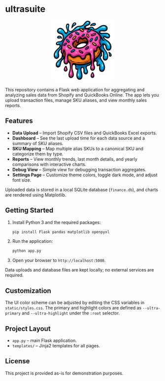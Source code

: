 # ultrasuite

<p align="center">
  <img src="./ultrasuite-logo.png" alt="ultrasuite logo" width="200">
</p>

This repository contains a Flask web application for aggregating and analyzing sales data from Shopify and QuickBooks Online. The app lets you upload transaction files, manage SKU aliases, and view monthly sales reports.

## Features

- **Data Upload** – Import Shopify CSV files and QuickBooks Excel exports.
- **Dashboard** – See the last upload time for each data source and a summary of SKU aliases.
- **SKU Mapping** – Map multiple alias SKUs to a canonical SKU and categorize them by type.
- **Reports** – View monthly trends, last month details, and yearly comparisons with interactive charts.
- **Debug View** – Simple view for debugging transaction aggregates.
- **Settings Page** – Customize theme colors, toggle dark mode, and adjust font size.

Uploaded data is stored in a local SQLite database (`finance.db`), and charts are rendered using Matplotlib.

## Getting Started

1. Install Python 3 and the required packages:
   ```bash
   pip install Flask pandas matplotlib openpyxl
   ```
2. Run the application:
   ```bash
   python app.py
   ```
3. Open your browser to `http://localhost:5000`.

Data uploads and database files are kept locally; no external services are required.

## Customization

The UI color scheme can be adjusted by editing the CSS variables in
`static/styles.css`. The primary and highlight colors are defined as
`--ultra-primary` and `--ultra-highlight` under the `:root` selector.

## Project Layout

- `app.py` – main Flask application.
- `templates/` – Jinja2 templates for all pages.

## License

This project is provided as-is for demonstration purposes.
